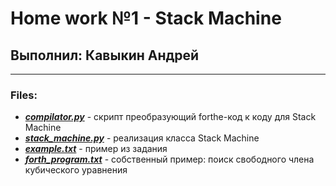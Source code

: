 # Home work №1 - Stack Machine
## Выполнил: Кавыкин Андрей
**********************
### Files:
* ___[compilator.py](compilator.py)___ -  скрипт преобразующий forthe-код к коду для Stack Machine
* ___[stack_machine.py](stack_machine.py)___ - реализация класса Stack Machine
* ___[example.txt](example.txt)___ - пример из задания 
* ___[forth_program.txt](forth_program.txt)___ - собственный пример: поиск свободного члена кубического уравнения
